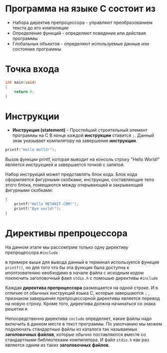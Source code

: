 # Программа на языке C состоит из
* Набора директив препроцессора - управляют преобразованием текста до его компиляции
* Определение функций - определяют поведение или действия программы
* Глобальных объектов - определяют используемые данные или состояние программы

# Точка входа 

```c
int main(void)
{
    return 0;
}
```

# Инструкции
* **Инструкция (statement)** - Простейший строительный элемент программы на C
В конце каждой **инструкции** ставится `;`. Данный знак указывает компилятору на завершение **инструкции**.
```c
printf("Hello Wolld!");
```
Вызов функции printf, которая выводит на консоль строку "Hello World!" является инструкцией и завершается точкой с запятой.

Набор инструкций может представлять блок кода. Блок кода оформляется фигурными скобками, инструкции, составляющие тело этого блока, помещаются между открывающей и закрывающей фигурными скобками:
```c
{
    printf("Hello METANIT.COM!");
    printf("Bye world!");
}

```

# Директивы препроцессора
На данном этапе мы рассомтрим только одну директиву препроцессора `#include`

в примере выше для вывода данный в терминал используется функция `printf()`, но для того что бы эта функция была доступна к иполтзоватению необходимо в начале файла с исходным кодом поключить заголовочный фаил `stdin.h` с помошью директивы `#include`

Каждая **директива препроцессора** размещается на одной строке. И в отличие от обычных инструкций языка C, которые завершаются `;` , признаком завершения препроцессорной директивы является перевод на новую строку. Кроме того, директива должна начинаться со знака решетки `#`.

Непосредственно директива `include` определяет, какие файлы надо включить в данном месте в текст программы. По умолчанию мы можем подключать стандартные файлы из каталога так называемых **заголовочных файлов**, которые обычно поставляются вместе со стандартными библиотеками компилятора. И файл `stdio.h` как раз является одним из таких **заголовочных файлов**.

# 

